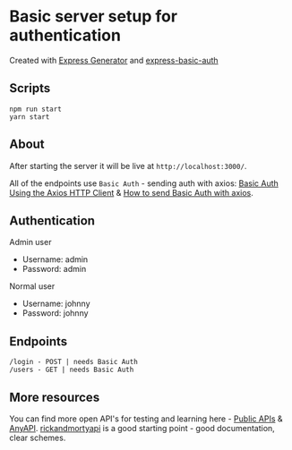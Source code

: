 # Basic server setup for authentication
Created with [Express Generator](https://expressjs.com/en/starter/generator.html) and [express-basic-auth](https://www.npmjs.com/package/express-basic-auth)

## Scripts

    npm run start
    yarn start

## About
After starting the server it will be live at `http://localhost:3000/`. 

All of the endpoints use `Basic Auth` - sending auth with axios: [Basic Auth Using the Axios HTTP Client](https://masteringjs.io/tutorials/axios/basic_auth) & [How to send Basic Auth with axios](https://stackoverflow.com/questions/44072750/how-to-send-basic-auth-with-axios).

## Authentication
Admin user
 - Username: admin
 - Password: admin

Normal user
 - Username: johnny
 - Password: johnny
 
## Endpoints

    /login - POST | needs Basic Auth
    /users - GET | needs Basic Auth

## More resources
You can find more open API's for testing and learning here - [Public APIs](https://github.com/public-apis/public-apis) & [AnyAPI](https://any-api.com/). [rickandmortyapi](https://rickandmortyapi.com/documentation/) is a good starting point - good documentation, clear schemes.
